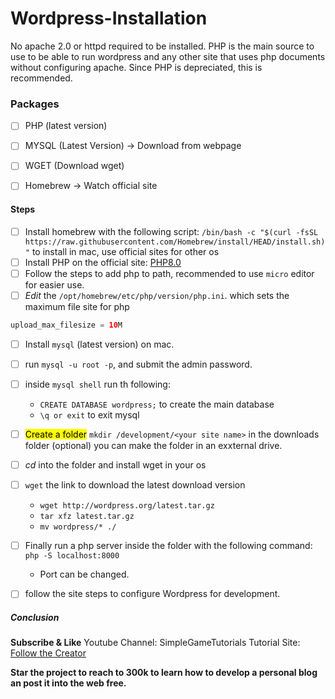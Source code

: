 # Wordpress-Installation
No apache 2.0 or httpd required to be installed. PHP is the main source to use to be able to run wordpress and any other site that uses php documents without configuring apache. Since PHP is depreciated, this is recommended.
<br>

### Packages
- [ ] PHP (latest version)
- [ ] MYSQL (Latest Version) -> Download from webpage
- [ ] WGET (Download wget)
- [ ] Homebrew -> Watch official site


#### Steps
- [ ] Install homebrew with the following script: `/bin/bash -c "$(curl -fsSL https://raw.githubusercontent.com/Homebrew/install/HEAD/install.sh)"` to install in mac, use official sites for other os
- [ ] Install PHP on the official site: [PHP8.0](https://www.php.net/)
- [ ] Follow the steps to add php to path, recommended to use `micro` editor for easier use.
- [ ] *Edit* the  `/opt/homebrew/etc/php/version/php.ini`. which sets the maximum file site for php
```php
upload_max_filesize = 10M
``` 
- [ ] Install `mysql` (latest version) on mac.
- [ ] run `mysql -u root -p`, and submit the admin password.
- [ ] inside `mysql shell` run th following:
	- `CREATE DATABASE wordpress;` to create the main database
	- `\q or exit` to exit mysql
- [ ] <mark>Create a folder</mark> `mkdir /development/<your site name>` in the downloads folder (optional)
you can make the folder in an exxternal drive.
- [ ] *cd* into the folder and install wget in your os 
- [ ] `wget` the link to download the latest download version
	- `wget http://wordpress.org/latest.tar.gz`
	- `tar xfz latest.tar.gz`
	- `mv wordpress/* ./`
- [ ] Finally run a php server inside the folder with the following command: `php -S localhost:8000`
	- Port can be changed.
- [ ] follow the site steps to configure Wordpress for development.


##### Conclusion
**Subscribe & Like**
Youtube Channel: SimpleGameTutorials
Tutorial Site: [Follow the Creator](https://rkakodker.medium.com/how-to-setup-wordpress-in-m1-mac-local-cli-34104a680a2e)



**Star the project to reach to 300k to learn how to develop a personal blog an post it into the web free.**


